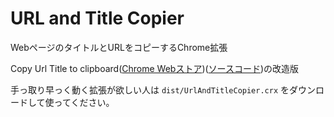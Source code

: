 # URL and Title Copier
WebページのタイトルとURLをコピーするChrome拡張

Copy Url Title to clipboard([Chrome Webストア](https://chrome.google.com/webstore/detail/copy-url-title-to-clipboa/fphedfdnajgljnfadpekgjglaemgkfgb))([ソースコード](https://github.com/ldong/copy_title_url))の改造版

手っ取り早っく動く拡張が欲しい人は `dist/UrlAndTitleCopier.crx` をダウンロードして使ってください。